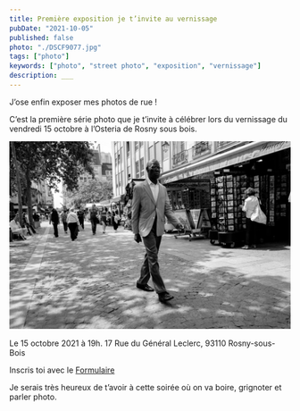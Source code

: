```yaml
---
title: Première exposition je t’invite au vernissage
pubDate: "2021-10-05"
published: false
photo: "./DSCF9077.jpg"
tags: ["photo"]
keywords: ["photo", "street photo", "exposition", "vernissage"]
description: ___
---
```


J’ose enfin exposer mes photos de rue !

C’est la première série photo que je t’invite à célébrer lors du vernissage du vendredi 15 octobre à l’Osteria de Rosny sous bois.

![Photo](./DSCF9077.jpg)

Le 15 octobre 2021 à 19h.
17 Rue du Général Leclerc, 93110 Rosny-sous-Bois

Inscris toi avec le [Formulaire](https://fabienchampigny.typeform.com/to/eLwNUYD1)

Je serais très heureux de t’avoir à cette soirée où on va boire, grignoter et parler photo.
